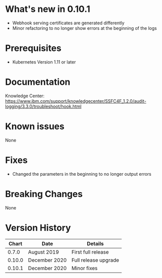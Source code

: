 # What's new in 0.10.1
* Webhook serving certificates are generated differently
* Minor refactoring to no longer show errors at the beginning of the logs

# Prerequisites
* Kubernetes Version 1.11 or later

# Documentation
Knowledge Center: https://www.ibm.com/support/knowledgecenter/SSFC4F_1.2.0/audit-logging/3.3.0/troubleshoot/hook.html

# Known issues
None

# Fixes
* Changed the parameters in the beginning to no longer output errors

# Breaking Changes
None

# Version History
| Chart   | Date               | Details                           |
| ------- | ------------------ | --------------------------------- |
| 0.7.0   | August 2019        | First full release                |
| 0.10.0  | December 2020      | Full release upgrade              |
| 0.10.1  | December 2020      | Minor fixes                       |
